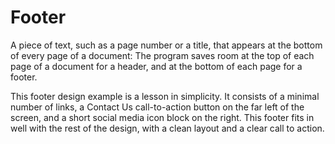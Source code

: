 # Footer
A piece of text, such as a page number or a title, that appears at the bottom of every page of a document: The program saves room at the top of each page of a document for a header, and at the bottom of each page for a footer.

This footer design example is a lesson in simplicity. It consists of a minimal number of links, a Contact Us call-to-action button on the far left of the screen, and a short social media icon block on the right. This footer fits in well with the rest of the design, with a clean layout and a clear call to action.
